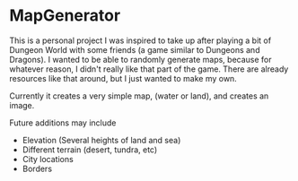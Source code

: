 # MapGenerator
This is a personal project I was inspired to take up after playing a bit of Dungeon World with some friends (a game similar to Dungeons and Dragons). I wanted to be able to randomly generate maps, because for whatever reason, I didn't really like that part of the game.  There are already resources like that around, but I just wanted to make my own. 

Currently it creates a very simple map, (water or land), and creates an image.

Future additions may include
- Elevation (Several heights of land and sea)
- Different terrain (desert, tundra, etc)
- City locations
- Borders
